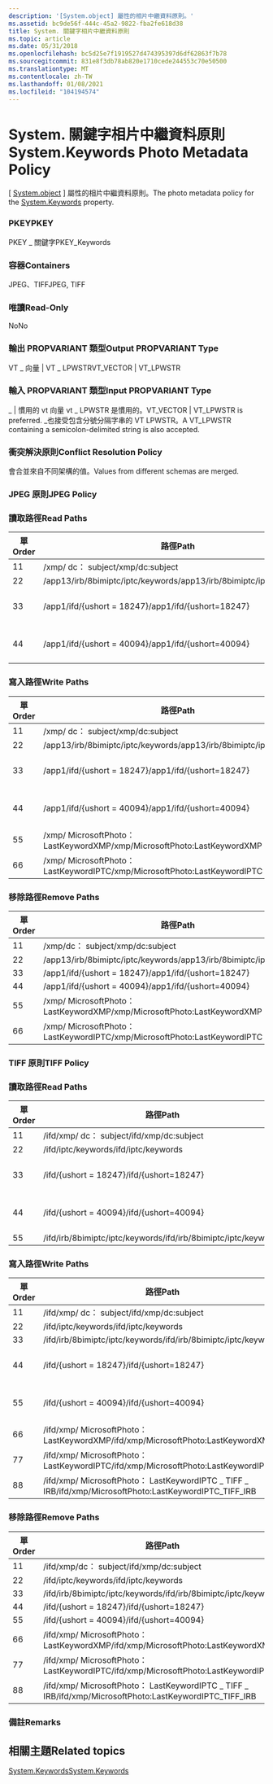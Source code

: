 ```yaml
---
description: '[System.object] 屬性的相片中繼資料原則。'
ms.assetid: bc9de56f-444c-45a2-9822-fba2fe618d38
title: System. 關鍵字相片中繼資料原則
ms.topic: article
ms.date: 05/31/2018
ms.openlocfilehash: bc5d25e7f1919527d474395397d6df62863f7b78
ms.sourcegitcommit: 831e8f3db78ab820e1710cede244553c70e50500
ms.translationtype: MT
ms.contentlocale: zh-TW
ms.lasthandoff: 01/08/2021
ms.locfileid: "104194574"
---
```

# <a name="systemkeywords-photo-metadata-policy"></a><span data-ttu-id="f5e3d-103">System. 關鍵字相片中繼資料原則</span><span class="sxs-lookup"><span data-stu-id="f5e3d-103">System.Keywords Photo Metadata Policy</span></span>

<span data-ttu-id="f5e3d-104">[ [System.object](../properties/props-system-keywords.md) ] 屬性的相片中繼資料原則。</span><span class="sxs-lookup"><span data-stu-id="f5e3d-104">The photo metadata policy for the [System.Keywords](../properties/props-system-keywords.md) property.</span></span>

### <a name="pkey"></a><span data-ttu-id="f5e3d-105">PKEY</span><span class="sxs-lookup"><span data-stu-id="f5e3d-105">PKEY</span></span>

<span data-ttu-id="f5e3d-106">PKEY \_ 關鍵字</span><span class="sxs-lookup"><span data-stu-id="f5e3d-106">PKEY\_Keywords</span></span>

### <a name="containers"></a><span data-ttu-id="f5e3d-107">容器</span><span class="sxs-lookup"><span data-stu-id="f5e3d-107">Containers</span></span>

<span data-ttu-id="f5e3d-108">JPEG、TIFF</span><span class="sxs-lookup"><span data-stu-id="f5e3d-108">JPEG, TIFF</span></span>

### <a name="read-only"></a><span data-ttu-id="f5e3d-109">唯讀</span><span class="sxs-lookup"><span data-stu-id="f5e3d-109">Read-Only</span></span>

<span data-ttu-id="f5e3d-110">No</span><span class="sxs-lookup"><span data-stu-id="f5e3d-110">No</span></span>

### <a name="output-propvariant-type"></a><span data-ttu-id="f5e3d-111">輸出 PROPVARIANT 類型</span><span class="sxs-lookup"><span data-stu-id="f5e3d-111">Output PROPVARIANT Type</span></span>

<span data-ttu-id="f5e3d-112">VT \_ 向量 \| VT \_ LPWSTR</span><span class="sxs-lookup"><span data-stu-id="f5e3d-112">VT\_VECTOR \| VT\_LPWSTR</span></span>

### <a name="input-propvariant-type"></a><span data-ttu-id="f5e3d-113">輸入 PROPVARIANT 類型</span><span class="sxs-lookup"><span data-stu-id="f5e3d-113">Input PROPVARIANT Type</span></span>

<span data-ttu-id="f5e3d-114">\_ \| 慣用的 vt 向量 vt \_ LPWSTR 是慣用的。</span><span class="sxs-lookup"><span data-stu-id="f5e3d-114">VT\_VECTOR \| VT\_LPWSTR is preferred.</span></span> <span data-ttu-id="f5e3d-115">\_也接受包含分號分隔字串的 VT LPWSTR。</span><span class="sxs-lookup"><span data-stu-id="f5e3d-115">A VT\_LPWSTR containing a semicolon-delimited string is also accepted.</span></span>

### <a name="conflict-resolution-policy"></a><span data-ttu-id="f5e3d-116">衝突解決原則</span><span class="sxs-lookup"><span data-stu-id="f5e3d-116">Conflict Resolution Policy</span></span>

<span data-ttu-id="f5e3d-117">會合並來自不同架構的值。</span><span class="sxs-lookup"><span data-stu-id="f5e3d-117">Values from different schemas are merged.</span></span>

### <a name="jpeg-policy"></a><span data-ttu-id="f5e3d-118">JPEG 原則</span><span class="sxs-lookup"><span data-stu-id="f5e3d-118">JPEG Policy</span></span>

### <a name="read-paths"></a><span data-ttu-id="f5e3d-119">讀取路徑</span><span class="sxs-lookup"><span data-stu-id="f5e3d-119">Read Paths</span></span>



| <span data-ttu-id="f5e3d-120">單</span><span class="sxs-lookup"><span data-stu-id="f5e3d-120">Order</span></span> | <span data-ttu-id="f5e3d-121">路徑</span><span class="sxs-lookup"><span data-stu-id="f5e3d-121">Path</span></span>                              | <span data-ttu-id="f5e3d-122">磁片格式</span><span class="sxs-lookup"><span data-stu-id="f5e3d-122">Disk Format</span></span>    |
|-------|-----------------------------------|----------------|
| <span data-ttu-id="f5e3d-123">1</span><span class="sxs-lookup"><span data-stu-id="f5e3d-123">1</span></span>     | <span data-ttu-id="f5e3d-124">/xmp/ <xmpbag> dc： subject</span><span class="sxs-lookup"><span data-stu-id="f5e3d-124">/xmp/<xmpbag>dc:subject</span></span>     | <span data-ttu-id="f5e3d-125">Unicode</span><span class="sxs-lookup"><span data-stu-id="f5e3d-125">unicode</span></span>        |
| <span data-ttu-id="f5e3d-126">2</span><span class="sxs-lookup"><span data-stu-id="f5e3d-126">2</span></span>     | <span data-ttu-id="f5e3d-127">/app13/irb/8bimiptc/iptc/keywords</span><span class="sxs-lookup"><span data-stu-id="f5e3d-127">/app13/irb/8bimiptc/iptc/keywords</span></span> |                |
| <span data-ttu-id="f5e3d-128">3</span><span class="sxs-lookup"><span data-stu-id="f5e3d-128">3</span></span>     | <span data-ttu-id="f5e3d-129">/app1/ifd/{ushort = 18247}</span><span class="sxs-lookup"><span data-stu-id="f5e3d-129">/app1/ifd/{ushort=18247}</span></span>          | <span data-ttu-id="f5e3d-130">unicode \_ 位元組</span><span class="sxs-lookup"><span data-stu-id="f5e3d-130">unicode\_bytes</span></span> |
| <span data-ttu-id="f5e3d-131">4</span><span class="sxs-lookup"><span data-stu-id="f5e3d-131">4</span></span>     | <span data-ttu-id="f5e3d-132">/app1/ifd/{ushort = 40094}</span><span class="sxs-lookup"><span data-stu-id="f5e3d-132">/app1/ifd/{ushort=40094}</span></span>          | <span data-ttu-id="f5e3d-133">unicode \_ 位元組</span><span class="sxs-lookup"><span data-stu-id="f5e3d-133">unicode\_bytes</span></span> |



 

### <a name="write-paths"></a><span data-ttu-id="f5e3d-134">寫入路徑</span><span class="sxs-lookup"><span data-stu-id="f5e3d-134">Write Paths</span></span>



| <span data-ttu-id="f5e3d-135">單</span><span class="sxs-lookup"><span data-stu-id="f5e3d-135">Order</span></span> | <span data-ttu-id="f5e3d-136">路徑</span><span class="sxs-lookup"><span data-stu-id="f5e3d-136">Path</span></span>                                              | <span data-ttu-id="f5e3d-137">磁片格式</span><span class="sxs-lookup"><span data-stu-id="f5e3d-137">Disk Format</span></span>    |
|-------|---------------------------------------------------|----------------|
| <span data-ttu-id="f5e3d-138">1</span><span class="sxs-lookup"><span data-stu-id="f5e3d-138">1</span></span>     | <span data-ttu-id="f5e3d-139">/xmp/ <xmpbag> dc： subject</span><span class="sxs-lookup"><span data-stu-id="f5e3d-139">/xmp/<xmpbag>dc:subject</span></span>                     | <span data-ttu-id="f5e3d-140">Unicode</span><span class="sxs-lookup"><span data-stu-id="f5e3d-140">unicode</span></span>        |
| <span data-ttu-id="f5e3d-141">2</span><span class="sxs-lookup"><span data-stu-id="f5e3d-141">2</span></span>     | <span data-ttu-id="f5e3d-142">/app13/irb/8bimiptc/iptc/keywords</span><span class="sxs-lookup"><span data-stu-id="f5e3d-142">/app13/irb/8bimiptc/iptc/keywords</span></span>                 |                |
| <span data-ttu-id="f5e3d-143">3</span><span class="sxs-lookup"><span data-stu-id="f5e3d-143">3</span></span>     | <span data-ttu-id="f5e3d-144">/app1/ifd/{ushort = 18247}</span><span class="sxs-lookup"><span data-stu-id="f5e3d-144">/app1/ifd/{ushort=18247}</span></span>                          | <span data-ttu-id="f5e3d-145">unicode \_ 位元組</span><span class="sxs-lookup"><span data-stu-id="f5e3d-145">unicode\_bytes</span></span> |
| <span data-ttu-id="f5e3d-146">4</span><span class="sxs-lookup"><span data-stu-id="f5e3d-146">4</span></span>     | <span data-ttu-id="f5e3d-147">/app1/ifd/{ushort = 40094}</span><span class="sxs-lookup"><span data-stu-id="f5e3d-147">/app1/ifd/{ushort=40094}</span></span>                          | <span data-ttu-id="f5e3d-148">unicode \_ 位元組</span><span class="sxs-lookup"><span data-stu-id="f5e3d-148">unicode\_bytes</span></span> |
| <span data-ttu-id="f5e3d-149">5</span><span class="sxs-lookup"><span data-stu-id="f5e3d-149">5</span></span>     | <span data-ttu-id="f5e3d-150">/xmp/ <xmpbag> MicrosoftPhoto： LastKeywordXMP</span><span class="sxs-lookup"><span data-stu-id="f5e3d-150">/xmp/<xmpbag>MicrosoftPhoto:LastKeywordXMP</span></span>  | <span data-ttu-id="f5e3d-151">Unicode</span><span class="sxs-lookup"><span data-stu-id="f5e3d-151">unicode</span></span>        |
| <span data-ttu-id="f5e3d-152">6</span><span class="sxs-lookup"><span data-stu-id="f5e3d-152">6</span></span>     | <span data-ttu-id="f5e3d-153">/xmp/ <xmpbag> MicrosoftPhoto： LastKeywordIPTC</span><span class="sxs-lookup"><span data-stu-id="f5e3d-153">/xmp/<xmpbag>MicrosoftPhoto:LastKeywordIPTC</span></span> | <span data-ttu-id="f5e3d-154">Unicode</span><span class="sxs-lookup"><span data-stu-id="f5e3d-154">unicode</span></span>        |



 

### <a name="remove-paths"></a><span data-ttu-id="f5e3d-155">移除路徑</span><span class="sxs-lookup"><span data-stu-id="f5e3d-155">Remove Paths</span></span>



| <span data-ttu-id="f5e3d-156">單</span><span class="sxs-lookup"><span data-stu-id="f5e3d-156">Order</span></span> | <span data-ttu-id="f5e3d-157">路徑</span><span class="sxs-lookup"><span data-stu-id="f5e3d-157">Path</span></span>                                              |
|-------|---------------------------------------------------|
| <span data-ttu-id="f5e3d-158">1</span><span class="sxs-lookup"><span data-stu-id="f5e3d-158">1</span></span>     | <span data-ttu-id="f5e3d-159">/xmp/dc： subject</span><span class="sxs-lookup"><span data-stu-id="f5e3d-159">/xmp/dc:subject</span></span>                                   |
| <span data-ttu-id="f5e3d-160">2</span><span class="sxs-lookup"><span data-stu-id="f5e3d-160">2</span></span>     | <span data-ttu-id="f5e3d-161">/app13/irb/8bimiptc/iptc/keywords</span><span class="sxs-lookup"><span data-stu-id="f5e3d-161">/app13/irb/8bimiptc/iptc/keywords</span></span>                 |
| <span data-ttu-id="f5e3d-162">3</span><span class="sxs-lookup"><span data-stu-id="f5e3d-162">3</span></span>     | <span data-ttu-id="f5e3d-163">/app1/ifd/{ushort = 18247}</span><span class="sxs-lookup"><span data-stu-id="f5e3d-163">/app1/ifd/{ushort=18247}</span></span>                          |
| <span data-ttu-id="f5e3d-164">4</span><span class="sxs-lookup"><span data-stu-id="f5e3d-164">4</span></span>     | <span data-ttu-id="f5e3d-165">/app1/ifd/{ushort = 40094}</span><span class="sxs-lookup"><span data-stu-id="f5e3d-165">/app1/ifd/{ushort=40094}</span></span>                          |
| <span data-ttu-id="f5e3d-166">5</span><span class="sxs-lookup"><span data-stu-id="f5e3d-166">5</span></span>     | <span data-ttu-id="f5e3d-167">/xmp/ <xmpbag> MicrosoftPhoto： LastKeywordXMP</span><span class="sxs-lookup"><span data-stu-id="f5e3d-167">/xmp/<xmpbag>MicrosoftPhoto:LastKeywordXMP</span></span>  |
| <span data-ttu-id="f5e3d-168">6</span><span class="sxs-lookup"><span data-stu-id="f5e3d-168">6</span></span>     | <span data-ttu-id="f5e3d-169">/xmp/ <xmpbag> MicrosoftPhoto： LastKeywordIPTC</span><span class="sxs-lookup"><span data-stu-id="f5e3d-169">/xmp/<xmpbag>MicrosoftPhoto:LastKeywordIPTC</span></span> |



 

### <a name="tiff-policy"></a><span data-ttu-id="f5e3d-170">TIFF 原則</span><span class="sxs-lookup"><span data-stu-id="f5e3d-170">TIFF Policy</span></span>

### <a name="read-paths"></a><span data-ttu-id="f5e3d-171">讀取路徑</span><span class="sxs-lookup"><span data-stu-id="f5e3d-171">Read Paths</span></span>



| <span data-ttu-id="f5e3d-172">單</span><span class="sxs-lookup"><span data-stu-id="f5e3d-172">Order</span></span> | <span data-ttu-id="f5e3d-173">路徑</span><span class="sxs-lookup"><span data-stu-id="f5e3d-173">Path</span></span>                              | <span data-ttu-id="f5e3d-174">磁片格式</span><span class="sxs-lookup"><span data-stu-id="f5e3d-174">Disk Format</span></span>    |
|-------|-----------------------------------|----------------|
| <span data-ttu-id="f5e3d-175">1</span><span class="sxs-lookup"><span data-stu-id="f5e3d-175">1</span></span>     | <span data-ttu-id="f5e3d-176">/ifd/xmp/ <xmpbag> dc： subject</span><span class="sxs-lookup"><span data-stu-id="f5e3d-176">/ifd/xmp/<xmpbag>dc:subject</span></span> | <span data-ttu-id="f5e3d-177">Unicode</span><span class="sxs-lookup"><span data-stu-id="f5e3d-177">unicode</span></span>        |
| <span data-ttu-id="f5e3d-178">2</span><span class="sxs-lookup"><span data-stu-id="f5e3d-178">2</span></span>     | <span data-ttu-id="f5e3d-179">/ifd/iptc/keywords</span><span class="sxs-lookup"><span data-stu-id="f5e3d-179">/ifd/iptc/keywords</span></span>                |                |
| <span data-ttu-id="f5e3d-180">3</span><span class="sxs-lookup"><span data-stu-id="f5e3d-180">3</span></span>     | <span data-ttu-id="f5e3d-181">/ifd/{ushort = 18247}</span><span class="sxs-lookup"><span data-stu-id="f5e3d-181">/ifd/{ushort=18247}</span></span>               | <span data-ttu-id="f5e3d-182">unicode \_ 位元組</span><span class="sxs-lookup"><span data-stu-id="f5e3d-182">unicode\_bytes</span></span> |
| <span data-ttu-id="f5e3d-183">4</span><span class="sxs-lookup"><span data-stu-id="f5e3d-183">4</span></span>     | <span data-ttu-id="f5e3d-184">/ifd/{ushort = 40094}</span><span class="sxs-lookup"><span data-stu-id="f5e3d-184">/ifd/{ushort=40094}</span></span>               | <span data-ttu-id="f5e3d-185">unicode \_ 位元組</span><span class="sxs-lookup"><span data-stu-id="f5e3d-185">unicode\_bytes</span></span> |
| <span data-ttu-id="f5e3d-186">5</span><span class="sxs-lookup"><span data-stu-id="f5e3d-186">5</span></span>     | <span data-ttu-id="f5e3d-187">/ifd/irb/8bimiptc/iptc/keywords</span><span class="sxs-lookup"><span data-stu-id="f5e3d-187">/ifd/irb/8bimiptc/iptc/keywords</span></span>   |                |



 

### <a name="write-paths"></a><span data-ttu-id="f5e3d-188">寫入路徑</span><span class="sxs-lookup"><span data-stu-id="f5e3d-188">Write Paths</span></span>



| <span data-ttu-id="f5e3d-189">單</span><span class="sxs-lookup"><span data-stu-id="f5e3d-189">Order</span></span> | <span data-ttu-id="f5e3d-190">路徑</span><span class="sxs-lookup"><span data-stu-id="f5e3d-190">Path</span></span>                                                             | <span data-ttu-id="f5e3d-191">磁片格式</span><span class="sxs-lookup"><span data-stu-id="f5e3d-191">Disk Format</span></span>    |
|-------|------------------------------------------------------------------|----------------|
| <span data-ttu-id="f5e3d-192">1</span><span class="sxs-lookup"><span data-stu-id="f5e3d-192">1</span></span>     | <span data-ttu-id="f5e3d-193">/ifd/xmp/ <xmpbag> dc： subject</span><span class="sxs-lookup"><span data-stu-id="f5e3d-193">/ifd/xmp/<xmpbag>dc:subject</span></span>                                | <span data-ttu-id="f5e3d-194">Unicode</span><span class="sxs-lookup"><span data-stu-id="f5e3d-194">unicode</span></span>        |
| <span data-ttu-id="f5e3d-195">2</span><span class="sxs-lookup"><span data-stu-id="f5e3d-195">2</span></span>     | <span data-ttu-id="f5e3d-196">/ifd/iptc/keywords</span><span class="sxs-lookup"><span data-stu-id="f5e3d-196">/ifd/iptc/keywords</span></span>                                               |                |
| <span data-ttu-id="f5e3d-197">3</span><span class="sxs-lookup"><span data-stu-id="f5e3d-197">3</span></span>     | <span data-ttu-id="f5e3d-198">/ifd/irb/8bimiptc/iptc/keywords</span><span class="sxs-lookup"><span data-stu-id="f5e3d-198">/ifd/irb/8bimiptc/iptc/keywords</span></span>                                  |                |
| <span data-ttu-id="f5e3d-199">4</span><span class="sxs-lookup"><span data-stu-id="f5e3d-199">4</span></span>     | <span data-ttu-id="f5e3d-200">/ifd/{ushort = 18247}</span><span class="sxs-lookup"><span data-stu-id="f5e3d-200">/ifd/{ushort=18247}</span></span>                                              | <span data-ttu-id="f5e3d-201">unicode \_ 位元組</span><span class="sxs-lookup"><span data-stu-id="f5e3d-201">unicode\_bytes</span></span> |
| <span data-ttu-id="f5e3d-202">5</span><span class="sxs-lookup"><span data-stu-id="f5e3d-202">5</span></span>     | <span data-ttu-id="f5e3d-203">/ifd/{ushort = 40094}</span><span class="sxs-lookup"><span data-stu-id="f5e3d-203">/ifd/{ushort=40094}</span></span>                                              | <span data-ttu-id="f5e3d-204">unicode \_ 位元組</span><span class="sxs-lookup"><span data-stu-id="f5e3d-204">unicode\_bytes</span></span> |
| <span data-ttu-id="f5e3d-205">6</span><span class="sxs-lookup"><span data-stu-id="f5e3d-205">6</span></span>     | <span data-ttu-id="f5e3d-206">/ifd/xmp/ <xmpbag> MicrosoftPhoto： LastKeywordXMP</span><span class="sxs-lookup"><span data-stu-id="f5e3d-206">/ifd/xmp/<xmpbag>MicrosoftPhoto:LastKeywordXMP</span></span>             | <span data-ttu-id="f5e3d-207">Unicode</span><span class="sxs-lookup"><span data-stu-id="f5e3d-207">unicode</span></span>        |
| <span data-ttu-id="f5e3d-208">7</span><span class="sxs-lookup"><span data-stu-id="f5e3d-208">7</span></span>     | <span data-ttu-id="f5e3d-209">/ifd/xmp/ <xmpbag> MicrosoftPhoto： LastKeywordIPTC</span><span class="sxs-lookup"><span data-stu-id="f5e3d-209">/ifd/xmp/<xmpbag>MicrosoftPhoto:LastKeywordIPTC</span></span>            | <span data-ttu-id="f5e3d-210">Unicode</span><span class="sxs-lookup"><span data-stu-id="f5e3d-210">unicode</span></span>        |
| <span data-ttu-id="f5e3d-211">8</span><span class="sxs-lookup"><span data-stu-id="f5e3d-211">8</span></span>     | <span data-ttu-id="f5e3d-212">/ifd/xmp/ <xmpbag> MicrosoftPhoto： LastKeywordIPTC \_ TIFF \_ IRB</span><span class="sxs-lookup"><span data-stu-id="f5e3d-212">/ifd/xmp/<xmpbag>MicrosoftPhoto:LastKeywordIPTC\_TIFF\_IRB</span></span> | <span data-ttu-id="f5e3d-213">Unicode</span><span class="sxs-lookup"><span data-stu-id="f5e3d-213">unicode</span></span>        |



 

### <a name="remove-paths"></a><span data-ttu-id="f5e3d-214">移除路徑</span><span class="sxs-lookup"><span data-stu-id="f5e3d-214">Remove Paths</span></span>



| <span data-ttu-id="f5e3d-215">單</span><span class="sxs-lookup"><span data-stu-id="f5e3d-215">Order</span></span> | <span data-ttu-id="f5e3d-216">路徑</span><span class="sxs-lookup"><span data-stu-id="f5e3d-216">Path</span></span>                                                             |
|-------|------------------------------------------------------------------|
| <span data-ttu-id="f5e3d-217">1</span><span class="sxs-lookup"><span data-stu-id="f5e3d-217">1</span></span>     | <span data-ttu-id="f5e3d-218">/ifd/xmp/dc： subject</span><span class="sxs-lookup"><span data-stu-id="f5e3d-218">/ifd/xmp/dc:subject</span></span>                                              |
| <span data-ttu-id="f5e3d-219">2</span><span class="sxs-lookup"><span data-stu-id="f5e3d-219">2</span></span>     | <span data-ttu-id="f5e3d-220">/ifd/iptc/keywords</span><span class="sxs-lookup"><span data-stu-id="f5e3d-220">/ifd/iptc/keywords</span></span>                                               |
| <span data-ttu-id="f5e3d-221">3</span><span class="sxs-lookup"><span data-stu-id="f5e3d-221">3</span></span>     | <span data-ttu-id="f5e3d-222">/ifd/irb/8bimiptc/iptc/keywords</span><span class="sxs-lookup"><span data-stu-id="f5e3d-222">/ifd/irb/8bimiptc/iptc/keywords</span></span>                                  |
| <span data-ttu-id="f5e3d-223">4</span><span class="sxs-lookup"><span data-stu-id="f5e3d-223">4</span></span>     | <span data-ttu-id="f5e3d-224">/ifd/{ushort = 18247}</span><span class="sxs-lookup"><span data-stu-id="f5e3d-224">/ifd/{ushort=18247}</span></span>                                              |
| <span data-ttu-id="f5e3d-225">5</span><span class="sxs-lookup"><span data-stu-id="f5e3d-225">5</span></span>     | <span data-ttu-id="f5e3d-226">/ifd/{ushort = 40094}</span><span class="sxs-lookup"><span data-stu-id="f5e3d-226">/ifd/{ushort=40094}</span></span>                                              |
| <span data-ttu-id="f5e3d-227">6</span><span class="sxs-lookup"><span data-stu-id="f5e3d-227">6</span></span>     | <span data-ttu-id="f5e3d-228">/ifd/xmp/ <xmpbag> MicrosoftPhoto： LastKeywordXMP</span><span class="sxs-lookup"><span data-stu-id="f5e3d-228">/ifd/xmp/<xmpbag>MicrosoftPhoto:LastKeywordXMP</span></span>             |
| <span data-ttu-id="f5e3d-229">7</span><span class="sxs-lookup"><span data-stu-id="f5e3d-229">7</span></span>     | <span data-ttu-id="f5e3d-230">/ifd/xmp/ <xmpbag> MicrosoftPhoto： LastKeywordIPTC</span><span class="sxs-lookup"><span data-stu-id="f5e3d-230">/ifd/xmp/<xmpbag>MicrosoftPhoto:LastKeywordIPTC</span></span>            |
| <span data-ttu-id="f5e3d-231">8</span><span class="sxs-lookup"><span data-stu-id="f5e3d-231">8</span></span>     | <span data-ttu-id="f5e3d-232">/ifd/xmp/ <xmpbag> MicrosoftPhoto： LastKeywordIPTC \_ TIFF \_ IRB</span><span class="sxs-lookup"><span data-stu-id="f5e3d-232">/ifd/xmp/<xmpbag>MicrosoftPhoto:LastKeywordIPTC\_TIFF\_IRB</span></span> |



 

### <a name="remarks"></a><span data-ttu-id="f5e3d-233">備註</span><span class="sxs-lookup"><span data-stu-id="f5e3d-233">Remarks</span></span>

## <a name="related-topics"></a><span data-ttu-id="f5e3d-234">相關主題</span><span class="sxs-lookup"><span data-stu-id="f5e3d-234">Related topics</span></span>

<dl> <dt>

[<span data-ttu-id="f5e3d-235">System.Keywords</span><span class="sxs-lookup"><span data-stu-id="f5e3d-235">System.Keywords</span></span>](../properties/props-system-keywords.md)
</dt> </dl>

 

 
